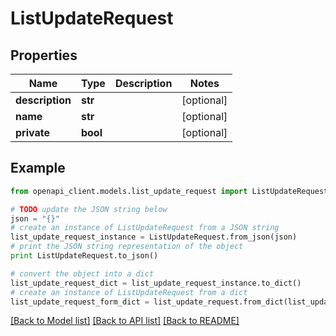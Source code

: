 # ListUpdateRequest


## Properties
Name | Type | Description | Notes
------------ | ------------- | ------------- | -------------
**description** | **str** |  | [optional] 
**name** | **str** |  | [optional] 
**private** | **bool** |  | [optional] 

## Example

```python
from openapi_client.models.list_update_request import ListUpdateRequest

# TODO update the JSON string below
json = "{}"
# create an instance of ListUpdateRequest from a JSON string
list_update_request_instance = ListUpdateRequest.from_json(json)
# print the JSON string representation of the object
print ListUpdateRequest.to_json()

# convert the object into a dict
list_update_request_dict = list_update_request_instance.to_dict()
# create an instance of ListUpdateRequest from a dict
list_update_request_form_dict = list_update_request.from_dict(list_update_request_dict)
```
[[Back to Model list]](../README.md#documentation-for-models) [[Back to API list]](../README.md#documentation-for-api-endpoints) [[Back to README]](../README.md)


